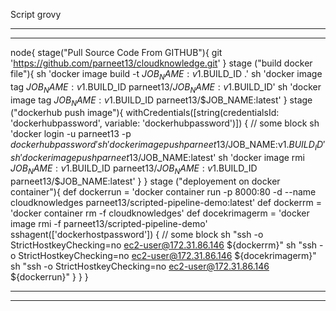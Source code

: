 Script grovy
**************************************************************************************************
*********************************************************************************************
node{
 stage("Pull Source Code From GITHUB"){
 git 'https://github.com/parneet13/cloudknowledge.git'
 }
 stage ("build docker file"){
 sh 'docker image build -t $JOB_NAME:v1.$BUILD_ID .'
 sh 'docker image tag $JOB_NAME:v1.$BUILD_ID parneet13/$JOB_NAME:v1.$BUILD_ID'
 sh 'docker image tag $JOB_NAME:v1.$BUILD_ID parneet13/$JOB_NAME:latest'
 }
 stage ("dockerhub push image"){
 withCredentials([string(credentialsId: 'dockerhubpassword', variable:
'dockerhubpassword')]) {
// some block
 sh 'docker login -u parneet13 -p ${dockerhubpassword}'
 sh 'docker image push parneet13/$JOB_NAME:v1.$BUILD_ID'
 sh 'docker image push parneet13/$JOB_NAME:latest'
 sh 'docker image rmi $JOB_NAME:v1.$BUILD_ID parneet13/$JOB_NAME:v1.$BUILD_ID
parneet13/$JOB_NAME:latest'
}
}
 stage ("deployement on docker container"){
 def dockerrun = 'docker container run -p 8000:80 -d --name cloudknowledges
parneet13/scripted-pipeline-demo:latest'
 def dockerrm = 'docker container rm -f cloudknowledges'
 def docekrimagerm = 'docker image rmi -f parneet13/scripted-pipeline-demo'
 sshagent(['dockerhostpassword']) {
 // some block
 sh "ssh -o StrictHostkeyChecking=no ec2-user@172.31.86.146 ${dockerrm}"
 sh "ssh -o StrictHostkeyChecking=no ec2-user@172.31.86.146 ${docekrimagerm}"
 sh "ssh -o StrictHostkeyChecking=no ec2-user@172.31.86.146 ${dockerrun}"
}
}
}
*************************************************************************************************
******************************************************************************************************
